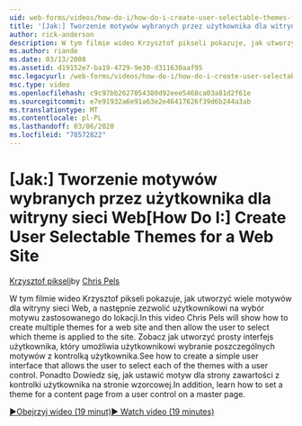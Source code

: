 ```yaml
---
uid: web-forms/videos/how-do-i/how-do-i-create-user-selectable-themes-for-a-web-site
title: '[Jak:] Tworzenie motywów wybranych przez użytkownika dla witryny sieci Web | Microsoft Docs'
author: rick-anderson
description: W tym filmie wideo Krzysztof pikseli pokazuje, jak utworzyć wiele motywów dla witryny sieci Web, a następnie zezwolić użytkownikowi na wybór motywu zastosowanego do lokacji. Zobacz, jak...
ms.author: riande
ms.date: 03/13/2008
ms.assetid: d19152e7-ba19-4729-9e30-d311630aaf95
msc.legacyurl: /web-forms/videos/how-do-i/how-do-i-create-user-selectable-themes-for-a-web-site
msc.type: video
ms.openlocfilehash: c9c97bb2627054380d92eee5468ca03a81d2f61e
ms.sourcegitcommit: e7e91932a6e91a63e2e46417626f39d6b244a3ab
ms.translationtype: MT
ms.contentlocale: pl-PL
ms.lasthandoff: 03/06/2020
ms.locfileid: "78572822"
---
```

# <a name="how-do-i-create-user-selectable-themes-for-a-web-site"></a><span data-ttu-id="486fa-104">[Jak:] Tworzenie motywów wybranych przez użytkownika dla witryny sieci Web</span><span class="sxs-lookup"><span data-stu-id="486fa-104">[How Do I:] Create User Selectable Themes for a Web Site</span></span>

<span data-ttu-id="486fa-105">[Krzysztof pikseli](https://twitter.com/chrispels)</span><span class="sxs-lookup"><span data-stu-id="486fa-105">by [Chris Pels](https://twitter.com/chrispels)</span></span>

<span data-ttu-id="486fa-106">W tym filmie wideo Krzysztof pikseli pokazuje, jak utworzyć wiele motywów dla witryny sieci Web, a następnie zezwolić użytkownikowi na wybór motywu zastosowanego do lokacji.</span><span class="sxs-lookup"><span data-stu-id="486fa-106">In this video Chris Pels will show how to create multiple themes for a web site and then allow the user to select which theme is applied to the site.</span></span> <span data-ttu-id="486fa-107">Zobacz jak utworzyć prosty interfejs użytkownika, który umożliwia użytkownikowi wybranie poszczególnych motywów z kontrolką użytkownika.</span><span class="sxs-lookup"><span data-stu-id="486fa-107">See how to create a simple user interface that allows the user to select each of the themes with a user control.</span></span> <span data-ttu-id="486fa-108">Ponadto Dowiedz się, jak ustawić motyw dla strony zawartości z kontrolki użytkownika na stronie wzorcowej.</span><span class="sxs-lookup"><span data-stu-id="486fa-108">In addition, learn how to set a theme for a content page from a user control on a master page.</span></span>

[<span data-ttu-id="486fa-109">&#9654;Obejrzyj wideo (19 minut)</span><span class="sxs-lookup"><span data-stu-id="486fa-109">&#9654; Watch video (19 minutes)</span></span>](https://channel9.msdn.com/Blogs/ASP-NET-Site-Videos/how-do-i-create-user-selectable-themes-for-a-web-site)
